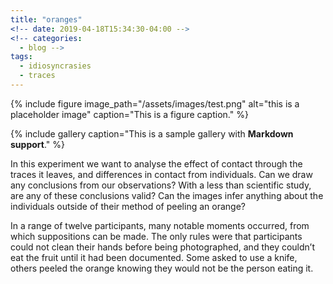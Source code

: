 ```yaml
---
title: "oranges"
<!-- date: 2019-04-18T15:34:30-04:00 -->
<!-- categories:
  - blog -->
tags:
  - idiosyncrasies
  - traces
---
```


{% include figure image_path="/assets/images/test.png" alt="this is a placeholder image" caption="This is a figure caption." %}

{% include gallery caption="This is a sample gallery with **Markdown support**." %}

In this experiment we want to analyse the effect of contact through the traces it leaves, and differences in contact from individuals. Can we draw any conclusions from our observations? With a less than scientific study, are any of these conclusions valid? Can the images infer anything about the individuals outside of their method of peeling an orange?

In a range of twelve participants, many notable moments occurred, from which suppositions can be made. The only rules were that participants could not clean their hands before being photographed, and they couldn’t eat the fruit until it had been documented. Some asked to use a knife, others peeled the orange knowing they would not be the person eating it.
